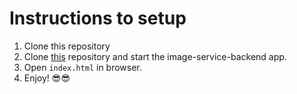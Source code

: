 # Instructions to setup

1. Clone this repository
2. Clone [this](https://github.com/robinMar1999/image-service-backend) repository and start the image-service-backend app.
3. Open `index.html` in browser.
4. Enjoy! 😎😎